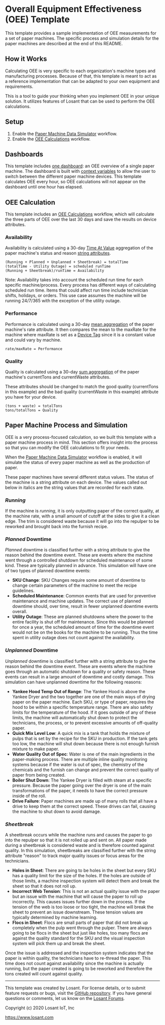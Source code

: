 # Overall Equipment Effectiveness (OEE) Template
This template provides a sample implementation of OEE measurements for a set of paper machines. The specific process and simulation details for the paper machines are described at the end of this README.  

## How it Works  
Calculating OEE is very specific to each organization's machine types and manufacturing processes. Because of that, this template is meant to act as a reference implementation that can be adapted to your own equipment and requirements.

This is a tool to guide your thinking when you implement OEE in your unique solution. It utilizes features of Losant that can be used to perform the OEE calculations.

## Setup
1. Enable the [Paper Machine Data Simulator](/applications/~exportplaceholderid-application-applicationOverallEquipmentEffectiveness~/workflows/~exportplaceholderid-flow-paperMachineDataSimulator~/develop) workflow.  
2. Enable the [OEE Calculations](/applications/~exportplaceholderid-application-applicationOverallEquipmentEffectiveness~/workflows/~exportplaceholderid-flow-oeeCalculations~/develop) workflow.

## Dashboards
This template includes [one dashboard](https://app.losant.com/dashboards/~exportplaceholderid-dashboard-paperMachine~): an OEE overview of a single paper machine. The dashboard is built with [context variables](https://docs.losant.com/dashboards/context-variables/) to allow the user to switch between the different paper machine devices. This template calculates OEE every hour, so OEE calculations will not appear on the dashboard until one hour has elapsed.

## OEE Calculation
This template includes an [OEE Calculations](/applications/~exportplaceholderid-application-applicationOverallEquipmentEffectiveness~/workflows/~exportplaceholderid-flow-oeeCalculations~/develop) workflow, which will calculate the three parts of OEE over the last 30 days and save the results on device attributes.

### Availability 
Availability is calculated using a 30-day [Time At Value](https://docs.losant.com/references/aggregations/#time-at-value) aggregation of the paper machine's status and reason [string attributes](https://docs.losant.com/devices/attributes/#strings).

```
(Running + Planned + Unplanned + Sheetbreak) = totalTime  
(totalTime - Utility Outage) = scheduled runTime  
(Running + Sheetbreak)/runTime = Availability
```

Note: Availability takes into account the scheduled run time for each specific machine/process. Every process has different ways of calculating scheduled run time. Items that could affect run time include technician shifts, holidays, or orders. This use case assumes the machine will be running 24/7/365 with the exception of the utility outage.

### Performance
Performance is calculated using a 30-day [mean aggregation](https://docs.losant.com/references/aggregations/#mean) of the paper machine's rate attribute. It then compares the mean to the maxRate for the machine where maxRate is set as a [Device Tag](https://docs.losant.com/devices/overview/#device-tags) since it is a constant value and could vary by machine.

```
rate/maxRate = Performance
```

### Quality 
Quality is calculated using a 30-day [sum aggregation](https://docs.losant.com/references/aggregations/#sum) of the paper machine's currentTons and currentWaste attributes.

These attributes should be changed to match the good quality (currentTons in this example) and the bad quality (currentWaste in this example) attribute you have for your device.

```
(tons + waste) = totalTons  
tons/totalTons = Quality
```

## Paper Machine Process and Simulation
OEE is a very process-focused calculation, so we built this template with a paper machine process in mind. This section offers insight into the process so that you can modify the OEE calculations to fit your needs.

When the [Paper Machine Data Simulator](/applications/~exportplaceholderid-application-applicationOverallEquipmentEffectiveness~/workflows/~exportplaceholderid-flow-paperMachineDataSimulator~/develop) workflow is enabled, it will simulate the status of every paper machine as well as the production of paper. 

These paper machines have several different status values. The status of the machine is a string attribute on each device. The values called out below in italics are the string values that are recorded for each state.

### *Running*
If the machine is *running*, it is only outputting paper of the correct quality, at the machine rate, with a small amount of cutoff at the sides to give it a clean edge. The trim is considered waste because it will go into the repulper to be reworked and brought back into the furnish recipe.

### *Planned* Downtime 
*Planned* downtime is classified further with a string attribute to give the reason behind the downtime event. These are events where the machine went through a controlled shutdown for scheduled maintenance of some kind. These are typically planned in advance. This simulation will have one of two types of planned downtime events:

* **SKU Change**: SKU Changes require some amount of downtime to change certain parameters of the machine to meet the recipe guidelines.
* **Scheduled Maintenance**: Common events that are used for preventive maintenance and machine updates. The correct use of planned downtime should, over time, result in fewer unplanned downtime events overall.
* **Utility Outage**: These are planned shutdowns where the power to the entire facility is shut off for maintenance. Since this would be planned for once a year, the scheduled amount of time for the downtime event would not be on the books for the machine to be running. Thus the time spent in utility outage does not count against the availability.

### *Unplanned* Downtime 
*Unplanned* downtime is classified further with a string attribute to give the reason behind the downtime event. These are events where the machine goes through an automatic shutdown for a quality or safety reason. These events can result in a large amount of downtime and costly damage. This simulation can have unplanned downtime for the following reasons:

* **Yankee Hood Temp Out of Range**: The Yankee Hood is above the Yankee Dryer and the two together are one of the main ways of drying paper on the paper machine. Each SKU, or type of paper, requires the hood to be within a specific temperature range. There are also safety limits for the temperature of the hood. If it goes outside of any of these limits, the machine will automatically shut down to protect the technicians, the process, or to prevent excessive amounts of off-quality paper.
* **Quick Mix Level Low**: A quick mix is a tank that holds the mixture of pulps that is set by the recipe for the SKU in production. If the tank gets too low, the machine will shut down because there is not enough furnish mixture to make paper.
* **Water Quality Out of Spec**: Water is one of the main ingredients in the paper-making process. There are multiple inline quality monitoring systems because if the water is out of spec, the chemistry of the chemicals and the furnish can change and prevent the correct quality of paper from being created.
* **Boiler Shut Down**: The Yankee Dryer is filled with steam at a specific pressure. Because the paper going over the dryer is one of the main transformations of the paper, it needs to have the correct pressure inside of the roll.
* **Drive Failure**: Paper machines are made up of many rolls that all have a drive to keep them at the correct speed. These drives can fail, causing the machine to shut down to avoid damage.

### *Sheetbreak*
A sheetbreak occurs while the machine runs and causes the paper to go into the repulper so that it is not rolled up and sent on. All paper made during a sheetbreak is considered waste and is therefore counted against quality. In this simulation, sheetbreaks are classified further with the string attribute "reason" to track major quality issues or focus areas for the technicians.

* **Holes in Sheet**: There are going to be holes in the sheet but every SKU has a quality limit for the size of the holes. If the holes are outside of those limits, a machine inspection system will detect them and break the sheet so that it does not roll up.
* **Incorrect Web Tension**: This is not an actual quality issue with the paper but an issue with the machine that will cause the paper to roll up incorrectly. This causes issues further down in the process. If the tension of the web is too loose or too tight, the machine will break the sheet to prevent an issue downstream. These tension values are typically determined by machine learning.
* **Flocs in Sheet**: Flocs are small parts of paper that did not break up completely when the pulp went through the pulper. There are always going to be flocs in the sheet but just like holes, too many flocs are against the quality standard for the SKU and the visual inspection system will pick them up and break the sheet.
 
Once the issue is addressed and the inspection system indicates that the paper is within quality, the technicians have to re-thread the paper. This time does not count against availability since the machine is actually running, but the paper created is going to be reworked and therefore the tons created will count against quality.

---

This template was created by Losant. For license details, or to submit feature requests or bugs, visit the [GitHub repository](https://github.com/Losant/losant-templates). If you have general questions or comments, let us know on the [Losant Forums](https://forums.losant.com).

Copyright (c) 2020 Losant IoT, Inc

https://www.losant.com